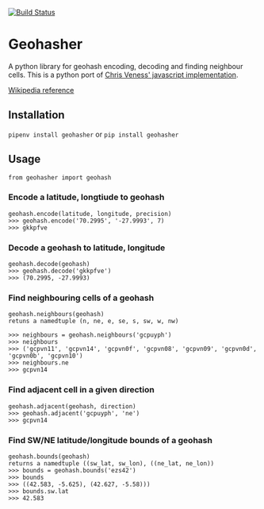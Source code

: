 [![Build Status](https://travis-ci.org/joyanujoy/geohasher.svg?branch=master)](https://travis-ci.org/joyanujoy/geohasher)

# Geohasher
A python library for geohash encoding, decoding and finding neighbour cells. This is a python port of [Chris Veness' javascript implementation](https://www.movable-type.co.uk/scripts/geohash.html).

[Wikipedia reference](http://en.wikipedia.org/wiki/Geohash)
## Installation
```pipenv install geohasher```
or
```pip install geohasher```
## Usage

    from geohasher import geohash
   ### Encode a latitude, longtiude to geohash
    geohash.encode(latitude, longitude, precision)
    >>> geohash.encode('70.2995', '-27.9993', 7)
    >>> gkkpfve
    
   ### Decode a geohash to latitude, longitude
    geohash.decode(geohash)
    >>> geohash.decode('gkkpfve')
    >>> (70.2995, -27.9993)
    
   ### Find neighbouring cells of a geohash
    geohash.neighbours(geohash) 
    retuns a namedtuple (n, ne, e, se, s, sw, w, nw)    
    
    >>> neighbours = geohash.neighbours('gcpuyph')
    >>> neighbours
    >>> ('gcpvn11', 'gcpvn14', 'gcpvn0f', 'gcpvn08', 'gcpvn09', 'gcpvn0d', 'gcpvn0b', 'gcpvn10')
    >>> neighbours.ne
    >>> gcpvn14
    
   ### Find adjacent cell in a given direction
    geohash.adjacent(geohash, direction)
    >>> geohash.adjacent('gcpuyph', 'ne')
    >>> gcpvn14
    
   ### Find SW/NE latitude/longitude bounds of a geohash
    geohash.bounds(geohash)
    returns a namedtuple ((sw_lat, sw_lon), ((ne_lat, ne_lon))
    >>> bounds = geohash.bounds('ezs42')
    >>> bounds
    >>> ((42.583, -5.625), (42.627, -5.58)))
    >>> bounds.sw.lat 
    >>> 42.583
